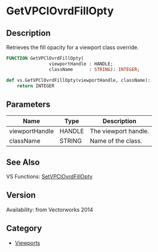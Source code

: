 # GetVPClOvrdFillOpty

## Description
Retrieves the fill opacity for a viewport class override.

```pascal
FUNCTION GetVPClOvrdFillOpty(
				viewportHandle : HANDLE;
				className      : STRING): INTEGER;
```

```python
def vs.GetVPClOvrdFillOpty(viewportHandle, className):
    return INTEGER
```

## Parameters
|Name|Type|Description|
|---|---|---|
|viewportHandle|HANDLE|The viewport handle.|
|className|STRING|Name of the class.|

## See Also
VS Functions:
[SetVPClOvrdFillOpty](SetVPClOvrdFillOpty.md)

## Version
Availability: from Vectorworks 2014

## Category
* [Viewports](../Categories/Viewports.md)
